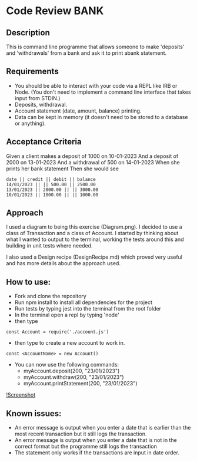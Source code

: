 # Code Review BANK

## Description

This is command line programme that allows someone to make 'deposits' and 'withdrawals' from a bank and ask it to print abank statement.

## Requirements

- You should be able to interact with your code via a REPL like IRB or Node. (You don't need to implement a command line interface that takes input from STDIN.)
- Deposits, withdrawal.
- Account statement (date, amount, balance) printing.
- Data can be kept in memory (it doesn't need to be stored to a database or anything).

## Acceptance Criteria

Given a client makes a deposit of 1000 on 10-01-2023
And a deposit of 2000 on 13-01-2023
And a withdrawal of 500 on 14-01-2023
When she prints her bank statement
Then she would see

```
date || credit || debit || balance
14/01/2023 || || 500.00 || 2500.00
13/01/2023 || 2000.00 || || 3000.00
10/01/2023 || 1000.00 || || 1000.00
```

## Approach

I used a diagram to being this exercise (Diagram.png). I decided to use a class of Transaction and a class of Account. I started by thinking about what I wanted to output to the terminal, working the tests around this and building in unit tests where needed.

I also used a Design recipe (DesignRecipe.md) which proved very useful and has more details about the approach used.

## How to use:

- Fork and clone the repository
- Run npm install to install all dependencies for the project
- Run tests by typing jest into the terminal from the root folder
- In the terminal open a repl by typing 'node'
- then type

```
const Account = require('./account.js')
```

- then type to create a new account to work in.

```
const <AccountName> = new Account()
```

- You can now use the following commands:
  - myAccount.deposit(200, "23/01/2023")
  - myAccount.withdraw(200, "23/01/2023")
  - myAccount.printStatement(200, "23/01/2023")

[!Screenshot](screenshot.png)

## Known issues:

- An error message is output when you enter a date that is earlier than the most recent transaction but it still logs the transaction.
- An error message is output when you enter a date that is not in the correct format but the programme still logs the transaction
- The statement only works if the transactions are input in date order.

